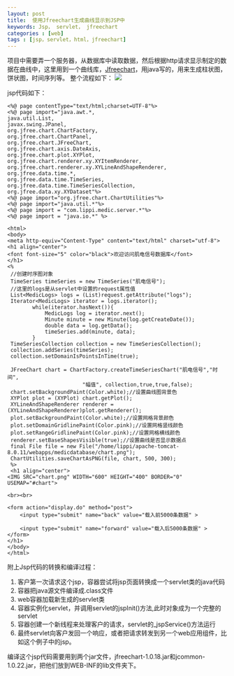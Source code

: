 ```yaml
---
layout: post
title:  使用Jfreechart生成曲线显示到JSP中
keywords: Jsp， servlet， jfreechart
categories : [web]
tags : [jsp，servlet，html，jfreechart]
---
```


项目中需要弄一个服务器，从数据库中读取数据，然后根据http请求显示制定的数据在曲线中，这里用到一个曲线库，[Jfreechart](http://www.jfree.org/jfreechart/)，用java写的，用来生成柱状图，饼状图，时间序列等。
整个流程如下：
![](/asset/images/chart.png)

jsp代码如下：

    <%@ page contentType="text/html;charset=UTF-8"%>
    <%@ page import="java.awt.*,
    java.util.List,
    javax.swing.JPanel,
    org.jfree.chart.ChartFactory,
    org.jfree.chart.ChartPanel,
    org.jfree.chart.JFreeChart,
    org.jfree.chart.axis.DateAxis,
    org.jfree.chart.plot.XYPlot,
    org.jfree.chart.renderer.xy.XYItemRenderer,
    org.jfree.chart.renderer.xy.XYLineAndShapeRenderer,
    org.jfree.data.time.*,
    org.jfree.data.time.TimeSeries,
    org.jfree.data.time.TimeSeriesCollection,
    org.jfree.data.xy.XYDataset"%>
    <%@ page import="org.jfree.chart.ChartUtilities"%>
    <%@ page import="java.util.*"%>
    <%@ page import = "com.lippi.medic.server.*"%>
    <%@ page import = "java.io.*" %>

    <html>
    <body>
    <meta http-equiv="Content-Type" content="text/html" charset="utf-8">
    <h1 align="center">
    <font font-size="5" color="black">欢迎访问肌电信号数据库</font>
    </h1>
    <%
     //创建时序图对象
     TimeSeries timeSeries = new TimeSeries("肌电信号");
     //这里的logs是从servlet中设置的request属性值
     List<MedicLogs> logs = (List)request.getAttribute("logs");
     Iterator<MedicLogs> iterator = logs.iterator();
     		while(iterator.hasNext()){
     			MedicLogs log = iterator.next();
     			Minute minute = new Minute(log.getCreateDate());
     			double data = log.getData();
     			timeSeries.add(minute, data);
     		}
     TimeSeriesCollection collection = new TimeSeriesCollection();
     collection.addSeries(timeSeries);
     collection.setDomainIsPointsInTime(true);

     JFreeChart chart = ChartFactory.createTimeSeriesChart("肌电信号","时间",
                            "幅值", collection,true,true,false);
     chart.setBackgroundPaint(Color.white);//设置曲线图背景色
     XYPlot plot = (XYPlot) chart.getPlot();
     XYLineAndShapeRenderer renderer = (XYLineAndShapeRenderer)plot.getRenderer();
     plot.setBackgroundPaint(Color.white);//设置网格背景颜色
     plot.setDomainGridlinePaint(Color.pink);//设置网格竖线颜色
     plot.setRangeGridlinePaint(Color.pink);//设置网格横线颜色
     renderer.setBaseShapesVisible(true);//设置曲线是否显示数据点
     final File file = new File("/home/lippi/apache-tomcat-8.0.11/webapps/medicdatabase/chart.png");
     ChartUtilities.saveChartAsPNG(file, chart, 500, 300);
     %>
     <h1 align="center">
    <IMG SRC="chart.png" WIDTH="600" HEIGHT="400" BORDER="0" USEMAP="#chart">
    
    <br><br>
    
    <form action="display.do" method="post">
        <input type="submit" name="back" value="载入前5000条数据" >
        
        <input type="submit" name="forward" value="载入后5000条数据" >
    </form>
    </h1>
    </body>
    </html>

附上Jsp代码的转换和编译过程：

 1. 客户第一次请求这个jsp，容器尝试将jsp页面转换成一个servlet类的java代码
 2. 容器把java源文件编译成.class文件
 3. web容器加载新生成的servlet类
 4. 容器实例化servlet，并调用servlet的jspInit()方法,此时对象成为一个完整的servlet
 5. 容器创建一个新线程来处理客户的请求，servlet的_jspService()方法运行
 6. 最终servlet向客户发回一个响应，或者把请求转发到另一个web应用组件，比如这个例子中的jsp。
  
编译这个jsp代码需要用到两个jar文件，jfreechart-1.0.18.jar和jcommon-1.0.22.jar，把他们放到WEB-INF的lib文件夹下。